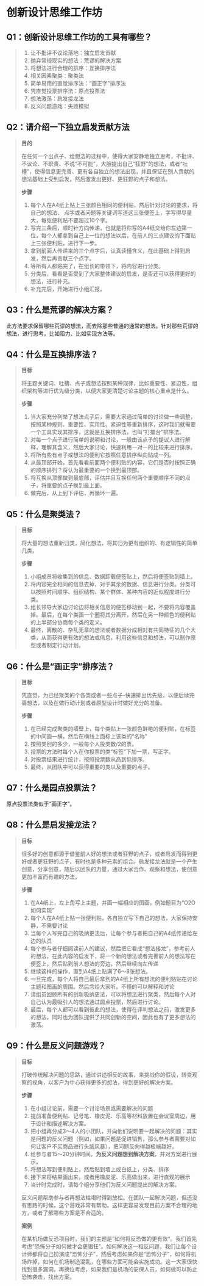 # 创新设计思维工作坊

## Q1：创新设计思维工作坊的工具有哪些？

> 1. 让不批评不议论落地：独立启发贡献
> 2. 抛弃常规现实的想法：荒谬的解决方案
> 3. 将想法进行合理的排序：互换排序法
> 4. 相关因素聚类：聚类法
> 5. 简单易用的直觉排序法：“画正字”排序法
> 6. 凭直觉投票排序法：原点投票法
> 7. 想法激荡：启发接龙法
> 8. 反义问题游戏：失败模拟



## Q2：请介绍一下独立启发贡献方法

> **目的**
>
> 在任何一个出点子、给想法的过程中，使得大家安静地独立思考，不批评、不议论、不职责、不说“不可能”，大胆提出自己“狂野”的想法，或者“吐槽”，使得信息更完善、更有各自独立的想法出现，并且保证在别人贡献的想法基础上受到启发，然后激发出更好、更狂野的点子和想法。
>
> **步骤**
>
> 1. 每个人在A4纸上贴上三张颜色相同的便利贴，然后针对讨论的要求，将自己的想法、 点字或者问题等关键词写道这三张便签上，字写得尽量大，每张便利贴不要超过10个字。
> 2. 写完三条后，顺时针方向传递，也就是将你写的A4纸交给你左边第一位，每个人都拿到自己上一位的想法以后，在前人的三点建议的下面贴上三张便利贴，进行下一步。
> 3. 拿到前面人传递来的三个点字后，认真读懂含义，在此基础上得到启发，然后再贡献三个点字。
> 4. 等所有人都贴完了，在组长的带领下，将内容进行分类。
> 5. 分类后，看看是否受到了大家整体建议的启发，是否还可以获得更好的想法，进行补充。
> 6. 补充完后，开始进行小组汇报。

## Q3：什么是荒谬的解决方案？

此方法要求保留哪些荒谬的想法，而去除那些普通的通常的想法。针对那些荒谬的想法，进行思考，比如阻力、比如实现方法等。

## Q4：什么是互换排序法？

> **目标**
>
> 将主题关键词、吐槽、点子或想法按照某种规律，比如重要性、紧迫性，组织架构等进行优先级分类，以便大家更清楚讨论主题的核心重点是什么。
>
> **步骤**
>
> 1. 当大家充分列举了想法点子后，需要大家通过简单的讨论做一些调整，按照某种规则、重要性、实用性、紧迫性等重新排序，这时我们就需要一个工具实现其排序，这就是互换排序法，也叫“打擂台”排序法。
> 2. 对每一个点子进行简单的说明和讨论，一般由该点子的提议人进行解释，理解其含义，然后大家讨论，快速利用一对一的比较来进行排序。
> 3. 将所有些有点子或想法的便利它按照任意排序纵向贴成一列。
> 4. 从最顶部开始，首先看看前面两个便利贴的内容，它们是否时按照正确的顺序排列？将认为最重要的一个换到最顶部。
> 5. 将互换从顶部做到最底部，评估并且互换任何两个重要顺序不同的点子，将重要的点子换到最上面。
> 6. 做完后，从上到下评估，再循环一遍。

## Q5：什么是聚类法？

> **目标**
>
> 将大量的想法重新归类，简化想法，将其归为更有组织的、有逻辑性的简单几类。
>
> **步骤**
>
> 1. 小组成员将收集到的信息、数据卸载便签贴上，然后将便签贴到墙上。
> 2. 将内容完全相同的信息去掉，对于其余的数据、信息进行分类。分类可以按照时间顺序、组织结构、某个群体、某种内容的近似程度进行分类。
> 3. 组长领导大家边讨论边将相关信息的便签移动到一起，不要将内容覆盖掉。最后，在每个类画一个圈将其分离开，然后在另一种颜色的便利贴的上半部分协商每个类的定义。
> 4. 最终，离散的、杂乱无章的想法或者数据分成相对有共同特征的几个大类，从而获得更有效的想法或信息，利用这些信息和想法，可以制作原型或者制定行动计划。

## Q6：什么是“画正字”排序法？

> **目标**
>
> 凭直觉，为已经聚类的个各类或者一些点子-快速排出优先级，以便后续完善想法，以及在做行动计划或者原型设计时做好充分的准备。
>
> **步骤**
>
> 1. 在已经完成聚类的墙壁上，每个类贴上一张颜色鲜艳的便利贴，在标签的中间画一横，然后在横线上面标上该类的“名称”
> 2. 按照类别的多少，一般每个人投类数/2的票。
> 3. 投票的方法时每个人在你投票的类“标签”下加一票，写正字。
> 4. 对投票结果进行统计，按照投票数从高到低排序。
> 5. 最终，从团队中可以获得重要的类以及重要的点子。

## Q7：什么是园点投票法？

原点投票法类似于“画正字”。

## Q8：什么是启发接龙法？

> **目标**
>
> 很多好的创意都源于借鉴前人好的想法或者狂野的点子，或者启发而得到更好或者更狂野的点子，有时也是多种元素的组合。启发接龙法就是一个产生创意，分享创意，随后以团队的力量，通过大家合作、观察和想法，使创意更加丰富而有趣的方法。
>
> **步骤**
>
> 1. 在A4纸上，左上角写上主题，并画一幅相应的图画，例如题目为“O2O如何实现”
> 2. 每个人在A4纸上贴一张便利贴，各自独立写下自己的想法，大家保持安静，不需要讨论
> 3. 当每个人写完自己的吸纳更法后，让每个参与者把自己的A4纸传递给左边的队员
> 4. 每个参与者仔细阅读前人的建议，然后把它看成“想法接龙”，参考前人的想法，在此内容的启发下，将一个新的想法或者完善前人的想法写在便签上，然后贴到前人想法的旁边，然后继续向左传递
> 5. 继续这样的操作，直到A4纸上贴满了6～8张想法。
> 6. 一旦完成，每个人将自己最后拿到的A4纸上所有想法的便利贴贴在讨论主题和图画的周围。然后念给大家听。不懂的可以解释和讨论
> 7. 请组员回顾所有的创新吸纳更法，可以将想法进行聚类，然后每个人对自己认为最吸引人的想法通过圆点投票，然后进行讨论。
> 8. 最后，每个人都可以看到彼此的想法，使得在评判想法之前，激发更多的想法，同时也为团队提供了共同创新的空间，因此也有了更多想法的激荡。

## Q9：什么是反义问题游戏？

> **目标**
>
> 打破传统解决问题的思路，通过讲述相反的故事，来挑战你的假设，转变观察的视角，以客户为中心获得更多的想法，得到更好的解决方案。
>
> **步骤**
>
> 1. 在小组讨论前，需要一个讨论场景或需要解决的问题
> 2. 提前准备便利贴、记号笔、橡皮泥、乐高等材料放置在会议室周边，用于设计和描述解决方案。
> 3. 把小组再分成3～4人的小团队，并向他们说明要一起解决的问题：其实是问题的反义问题（例如，如果问题是促进销售，那么参与者需要对如何让客户不买商品进行头脑风暴），把问题反向得越极端越好。
> 4. 给参与者15～20分钟时间，**为反义问题想到解决方案**，并对方案进行展示。
> 5. 将想法写到便利贴上，然后贴到墙上或白纸上，分类、排序
> 6. 接下来将结果画出来，或者用橡皮泥、乐高做出来，进行直观的展示
> 7. 当计时完成时，请每个组分享他们为反义问题提出的解决方案。
>
> 反义问题帮助参与者再想法枯竭时得到放松。在团队一起解决问题，但还没有思路的时候，这个游戏非常有帮助。这样更容易发现目前方案不合理的地方，或者了解哪些方案是不合适的。
>
> **案例**
>
> 在某机场做反恐项目时，我们的主题是”如何将反恐做的更有效“。我们首先考虑”恐怖分子如何做才会更猖狂”。如何解决这一相反问题，我们让每个设计师都将自己扮演成“恐怖分子”，然后考虑如果你是“恐怖分子”，如何将机场炸掉，如何在机场制造混乱，在哪些方面可能会实施成功。这一大家很快找到很多漏洞，再换位考虑，如果我们是机场的安保人员，如何做可以防止恐怖袭击，找出方案。


